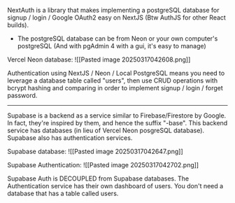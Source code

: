  NextAuth is a library that makes implementing a postgreSQL database for signup / login / Google OAuth2 easy on NextJS (Btw AuthJS for other React builds). 
 - The postgreSQL database can be from Neon or your own computer's postgreSQL (And with pgAdmin 4 with a gui, it's easy to manage)

Vercel Neon database:
![[Pasted image 20250317042608.png]]

Authentication using NextJS / Neon / Local PostgreSQL means you need to leverage a database table called "users", then use CRUD operations with bcrypt hashing and comparing in order to implement signup / login / forget password.

---


Supabase is a backend as a service similar to Firebase/Firestore by Google. In fact, they're inspired by them, and hence the suffix "-base". This backend service has databases (in lieu of Vercel Neon posgreSQL database). Supabase also has authentication services.

Supabase database:
![[Pasted image 20250317042647.png]]

Supabase Authentication:
![[Pasted image 20250317042702.png]]

Supabase Auth is DECOUPLED from Supabase databases. The Authentication service has their own dashboard of users. You don't need a database that has a table called users.